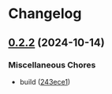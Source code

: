 # Changelog

## [0.2.2](https://github.com/devuri/logger/compare/v0.2.1...v0.2.2) (2024-10-14)


### Miscellaneous Chores

* build ([243ece1](https://github.com/devuri/logger/commit/243ece14bb561ad787973b098636300d78b0bc75))

